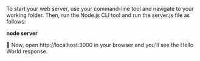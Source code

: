 To start your web server, use your command-line tool and navigate to
your working folder. Then, run the Node.js CLI tool and run the server.js file as follows:

**node server**

 Now, open http://localhost:3000 in your browser and you'll see the
Hello World response.
